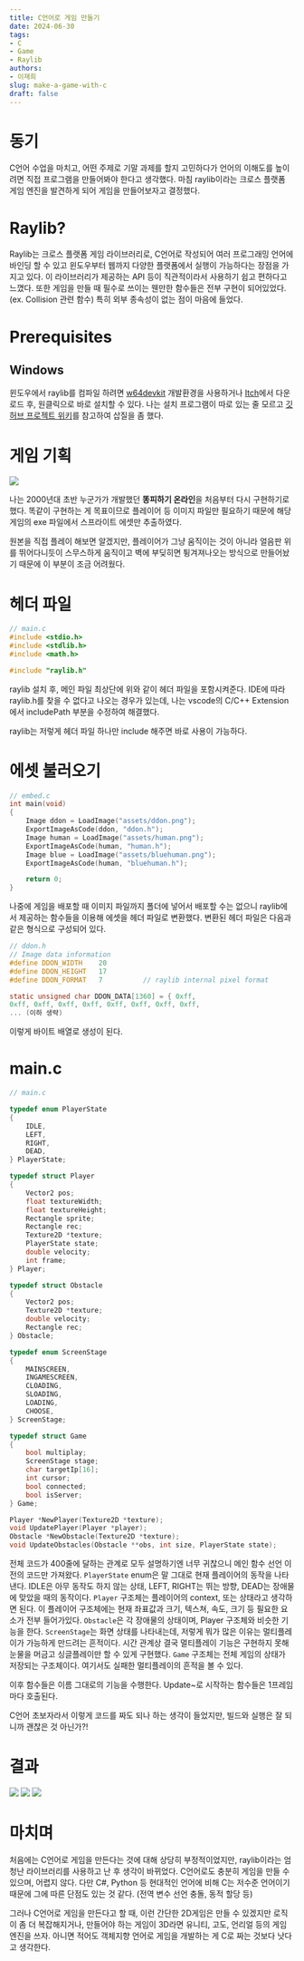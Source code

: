 ```yaml
---
title: C언어로 게임 만들기
date: 2024-06-30
tags:
- C
- Game
- Raylib
authors:
- 이재희
slug: make-a-game-with-c
draft: false
---
```


# 동기

C언어 수업을 마치고, 어떤 주제로 기말 과제를 할지 고민하다가 언어의 이해도를 높이려면 직접 프로그램을 만들어봐야 한다고 생각했다. 
마침 raylib이라는 크로스 플랫폼 게임 엔진을 발견하게 되어 게임을 만들어보자고 결정했다.

# Raylib?

Raylib는 크로스 플랫폼 게임 라이브러리로, C언어로 작성되어 여러 프로그래밍 언어에 바인딩 할 수 있고 윈도우부터 웹까지 다양한 플랫폼에서 실행이 가능하다는 장점을 가지고 있다. 
이 라이브러리가 제공하는 API 등이 직관적이라서 사용하기 쉽고 편하다고 느꼈다.
또한 게임을 만들 때 필수로 쓰이는 웬만한 함수들은 전부 구현이 되어있었다. (ex. Collision 관련 함수)
특히 외부 종속성이 없는 점이 마음에 들었다.

# Prerequisites

## Windows

윈도우에서 raylib를 컴파일 하려면 [w64devkit](https://github.com/skeeto/w64devkit) 개발환경을 사용하거나  [Itch](https://raysan5.itch.io/raylib)에서 다운로드 후, 원클릭으로 바로 설치할 수 있다. 나는 설치 프로그램이 따로 있는 줄 모르고 [깃허브 프로젝트 위키](https://github.com/raysan5/raylib/wiki/Working-on-Windows)를 참고하여 삽질을 좀 했다. 


# 게임 기획

![](https://i.imgur.com/t0v4zmm.png)

나는 2000년대 초반 누군가가 개발했던 **똥피하기 온라인**을 처음부터 다시 구현하기로 했다. 똑같이 구현하는 게 목표이므로 플레이어 등 이미지 파일만 필요하기 때문에 해당 게임의 exe 파일에서 스프라이트 에셋만 추출하였다.

원본을 직접 플레이 해보면 알겠지만, 플레이어가 그냥 움직이는 것이 아니라 얼음판 위를 뛰어다니듯이 스무스하게 움직이고 벽에 부딪히면 튕겨져나오는 방식으로 만들어놨기 때문에 이 부분이 조금 어려웠다.

# 헤더 파일

````c
// main.c
#include <stdio.h>
#include <stdlib.h>
#include <math.h>

#include "raylib.h"
````

raylib 설치 후, 메인 파일 최상단에 위와 같이 헤더 파일을 포함시켜준다. IDE에 따라 raylib.h를 찾을 수 없다고 나오는 경우가 있는데, 나는 vscode의 C/C++ Extension에서 includePath 부분을 수정하여 해결했다.

raylib는 저렇게 헤더 파일 하나만 include 해주면 바로 사용이 가능하다.

# 에셋 불러오기

````c
// embed.c
int main(void)
{
    Image ddon = LoadImage("assets/ddon.png");
    ExportImageAsCode(ddon, "ddon.h");
    Image human = LoadImage("assets/human.png");
    ExportImageAsCode(human, "human.h");
    Image blue = LoadImage("assets/bluehuman.png");
    ExportImageAsCode(human, "bluehuman.h");

    return 0;
}
````

나중에 게임을 배포할 때 이미지 파일까지 폴더에 넣어서 배포할 수는 없으니 raylib에서 제공하는 함수들을 이용해 에셋을 헤더 파일로 변환했다. 변환된 헤더 파일은 다음과 같은 형식으로 구성되어 있다.

````c
// ddon.h
// Image data information
#define DDON_WIDTH    20
#define DDON_HEIGHT   17
#define DDON_FORMAT   7          // raylib internal pixel format

static unsigned char DDON_DATA[1360] = { 0xff,
0xff, 0xff, 0xff, 0xff, 0xff, 0xff, 0xff, 0xff,
... (이하 생략)
````

이렇게 바이트 배열로 생성이 된다. 

# main.c

````c
// main.c

typedef enum PlayerState
{
    IDLE,
    LEFT,
    RIGHT,
    DEAD,
} PlayerState;

typedef struct Player
{
    Vector2 pos;
    float textureWidth;
    float textureHeight;
    Rectangle sprite;
    Rectangle rec;
    Texture2D *texture;
    PlayerState state;
    double velocity;
    int frame;
} Player;

typedef struct Obstacle
{
    Vector2 pos;
    Texture2D *texture;
    double velocity;
    Rectangle rec;
} Obstacle;

typedef enum ScreenStage
{
    MAINSCREEN,
    INGAMESCREEN,
    CLOADING,
    SLOADING,
    LOADING,
    CHOOSE,
} ScreenStage;

typedef struct Game
{
    bool multiplay;
    ScreenStage stage;
    char targetIp[16];
    int cursor;
    bool connected;
    bool isServer;
} Game;

Player *NewPlayer(Texture2D *texture);
void UpdatePlayer(Player *player);
Obstacle *NewObstacle(Texture2D *texture);
void UpdateObstacles(Obstacle **obs, int size, PlayerState state);
````

전체 코드가 400줄에 달하는 관계로 모두 설명하기엔 너무 귀찮으니 메인 함수 선언 이전의 코드만 가져왔다.
`PlayerState` enum은 말 그대로 현재 플레이어의 동작을 나타낸다. IDLE은 아무 동작도 하지 않는 상태, LEFT, RIGHT는 뛰는 방향, DEAD는 장애물에 맞았을 때의 동작이다.
`Player` 구조체는 플레이어의 context, 또는 상태라고 생각하면 된다. 이 플레이어 구조체에는 현재 좌표값과 크기, 텍스쳐, 속도, 크기 등 필요한 요소가 전부 들어가있다.
`Obstacle`은 각 장애물의 상태이며, Player 구조체와 비슷한 기능을 한다.
`ScreenStage`는 화면 상태를 나타내는데, 저렇게 뭐가 많은 이유는 멀티플레이가 가능하게 만드려는 흔적이다. 시간 관계상 결국 멀티플레이 기능은 구현하지 못해 눈물을 머금고 싱글플레이만 할 수 있게 구현했다.
`Game` 구조체는 전체 게임의 상태가 저장되는 구조체이다. 여기서도 실패한 멀티플레이의 흔적을 볼 수 있다.

이후 함수들은 이름 그대로의 기능을 수행한다. Update~로 시작하는 함수들은 1프레임마다 호출된다.

C언어 초보자라서 이렇게 코드를 짜도 되나 하는 생각이 들었지만, 빌드와 실행은 잘 되니까 괜찮은 것 아닌가?!

# 결과

![](https://i.imgur.com/cmpOMxc.png)
![](https://i.imgur.com/4Htm5Z0.png)
![](https://i.imgur.com/xdSM0fJ.png)

# 마치며

처음에는 C언어로 게임을 만든다는 것에 대해 상당히 부정적이었지만, raylib이라는 엄청난 라이브러리를 사용하고 난 후 생각이 바뀌었다.
C언어로도 충분히 게임을 만들 수 있으며, 어렵지 않다.
다만 C#, Python 등 현대적인 언어에 비해 C는 저수준 언어이기 때문에 그에 따른 단점도 있는 것 같다. (전역 변수 선언 충돌, 동적 할당 등)

그러나 C언어로 게임을 만든다고 할 때, 이런 간단한 2D게임은 만들 수 있겠지만 로직이 좀 더 복잡해지거나, 만들어야 하는 게임이 3D라면 유니티, 고도, 언리얼 등의 게임 엔진을 쓰자. 아니면 적어도 객체지향 언어로 게임을 개발하는 게 C로 짜는 것보다 낫다고 생각한다.
